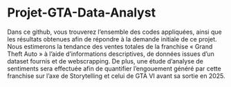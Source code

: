 # Projet-GTA-Data-Analyst
Dans ce github,  vous trouverez l’ensemble des codes appliquées, ainsi que les résultats obtenues afin de répondre à la demande initiale de ce projet.  
Nous estimerons la tendance des ventes totales de la franchise « Grand Theft Auto » à l’aide d’informations descriptives, de données issues d’un dataset fournis et de webscrapping. 
De plus, une étude d’analyse de sentiments sera effectuée afin de quantifier l’engouement généré par cette franchise sur l’axe de Storytelling et celui de GTA VI avant sa sortie en 2025. 
